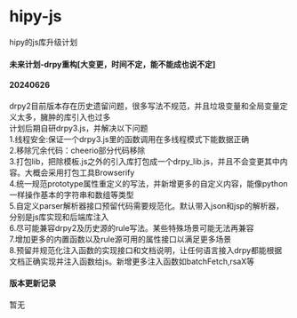 # hipy-js
hipy的js库升级计划

#### 未来计划-drpy重构[大变更，时间不定，能不能成也说不定]

#### 20240626
drpy2目前版本存在历史遗留问题，很多写法不规范，并且垃圾变量和全局变量定义太多，臃肿的库引入也过多  
计划后期自研drpy3.js，并解决以下问题  
1.线程安全:保证一个drpy3.js里的函数调用在多线程模式下能数据正确  
2.移除冗余代码：cheerio部分代码移除  
3.打包lib，把除模板.js之外的引入库打包成一个drpy_lib.js，并且不会变更其中内容。大概会采用打包工具Browserify  
4.统一规范prototype属性重定义的写法，并新增更多的自定义内容，能像python一样操作基本的字符串和数组等类型  
5.自定义parser解析器接口预留代码需要规范化。默认带入json和jsp的解析器，分别是js库实现和后端库注入  
6.尽可能兼容drpy2及历史源的rule写法。某些特殊场景可能无法再兼容  
7.增加更多的内置函数以及rule源可用的属性接口以满足更多场景  
8.预留并规范化注入函数的实现接口和文档说明，让任何语言接入drpy都能根据文档正确实现并注入函数给js。新增更多注入函数如batchFetch,rsaX等

#### 版本更新记录

暂无